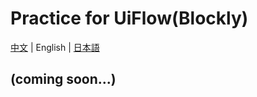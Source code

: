 # Practice for UiFlow(Blockly)

[中文](/zh_CN/practice/practice_blockly) | English | [日本語](/ja/practice/practice_blockly)

## (coming soon...)